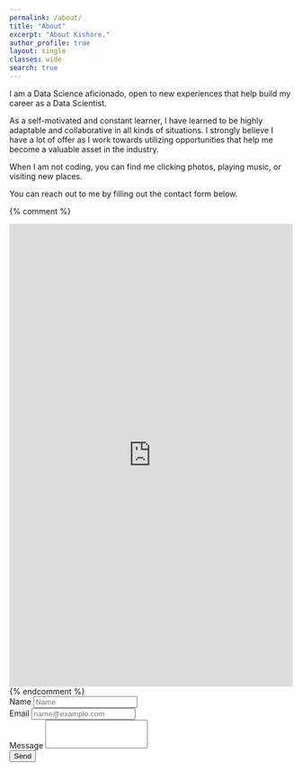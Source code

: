 ```yaml
---
permalink: /about/
title: "About"
excerpt: "About Kishore."
author_profile: true
layout: single
classes: wide
search: true
---
```


I am a Data Science aficionado, open to new experiences that help build my career as a Data Scientist.

As a self-motivated and constant learner, I have learned to be highly adaptable and collaborative in all kinds of situations. I strongly believe I have a lot of offer as I work towards utilizing opportunities that help me become a valuable asset in the industry.

When I am not coding, you can find me clicking photos, playing music, or visiting new places.

You can reach out to me by filling out the contact form below.

<a name="contact"></a>
{% comment %}
<iframe src="https://docs.google.com/forms/d/e/1FAIpQLScNIcD3ZhCw-LfmiIejyEQNch1WhCrdmBLKt2Cygd8L_PWNtQ/viewform?embedded=true" width="100%" height="822" frameborder="0" marginheight="0" marginwidth="0">Loading...</iframe>
{% endcomment %}
<div class="container">
      <form id="contactForm" class="mt-4" role="form" action="javascript:onSubmit(emailInput, nameInput, messageInput)">
        <div class="form-ground">
          <label for="nameInput">Name</label>
          <input type="text" class="form-control" id="nameInput" placeholder="Name">
        </div>
        <div class="form-group">
          <label for="emailInput">Email</label>
          <input type="email" class="form-control" id="emailInput" placeholder="name@example.com">
        </div>
        <div class="form-group mt-4">
          <label for="messageInput">Message</label>
          <textarea class="form-control" id="messageInput" rows="3" maxlength="500" style="resize: none;"></textarea>
        </div>
        <button type="submit" class="btn btn-primary">Send</button>
        <div class="form-ground" id="sendmsg" style="display: none;"> 
          Your message has been sent!
        </div>
      </form>
</div>

<script src="https://www.gstatic.com/firebasejs/8.7.0/firebase-app.js"></script>

<script src="https://www.gstatic.com/firebasejs/8.7.0/firebase-database.js"></script>

<script src="https://www.gstatic.com/firebasejs/8.7.1/firebase-app-check.js"></script>

<script>
  var firebaseConfig = {
    apiKey: "AIzaSyAYMuSplx4X83Cvin17p9hzLV7PsD29RcQ",
    authDomain: "github-portfolio-68ede.firebaseapp.com",
    projectId: "github-portfolio-68ede",
    storageBucket: "github-portfolio-68ede.appspot.com",
    messagingSenderId: "192270304814",
    appId: "1:192270304814:web:0ff8821d460a7c94b001bf"
  };
  firebase.initializeApp(firebaseConfig);
  const appCheck = firebase.appCheck();
  appCheck.activate('6LfaYoQbAAAAAOkhxEMoPBXZvTWeC460quqWSj9R');
</script>
<script type="text/javascript">
      function onSubmit(email, name, message) {
        firebase.database().ref("message").push().set({
          "timestamp": firebase.database.ServerValue.TIMESTAMP,
          "email": email.value,
          "name": name.value,
          "message": message.value
        });
        
        var x = document.getElementById("sendmsg");
        if (x.style.display === "none") {
          x.style.display = "block";
        } else {
          x.style.display = "none";
        }
        // clear the input.
        document.getElementById("contactForm").reset();
        setTimeout(() => { x.style.display = "none"; }, 5000);
      }
</script>
